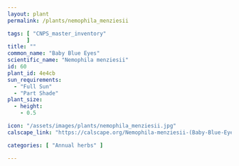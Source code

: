 ```yaml
---
layout: plant                                                              
permalink: /plants/nemophila_menziesii

tags: [ "CNPS_master_inventory"
      ]
title: ""
common_name: "Baby Blue Eyes"
scientific_name: "Nemophila menziesii"
id: 60
plant_id: 4e4cb
sun_requirements:
  - "Full Sun"
  - "Part Shade"
plant_size:
  - height: 
    - 0.5

icon: "/assets/images/plants/nemophila_menziesii.jpg" 
calscape_link: "https://calscape.org/Nemophila-menziesii-(Baby-Blue-Eyes)"

categories: [ "Annual herbs" ]

---
```




